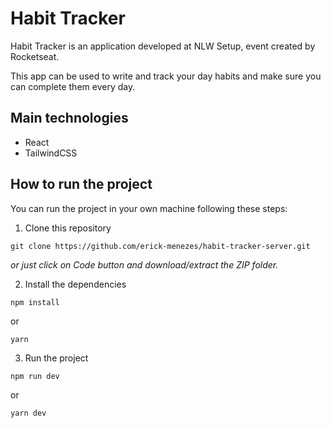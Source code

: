 # Habit Tracker

Habit Tracker is an application developed at NLW Setup, event created by Rocketseat.

This app can be used to write and track your day habits and make sure you can complete them every day.

## Main technologies

- React
- TailwindCSS

## How to run the project

You can run the project in your own machine following these steps:

1. Clone this repository

```
git clone https://github.com/erick-menezes/habit-tracker-server.git
```

*or just click on Code button and download/extract the ZIP folder.*

2. Install the dependencies

```
npm install
```

or

```
yarn
```

3. Run the project

```
npm run dev
```

or

```
yarn dev
```